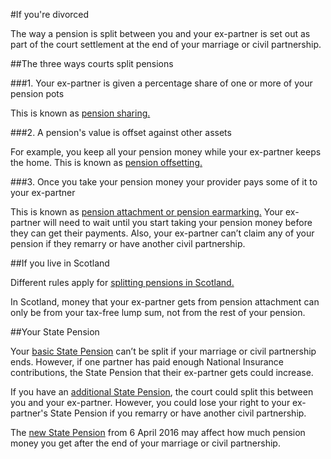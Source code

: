 #If you're divorced

The way a pension is split between you and your ex-partner is set out as part of the court settlement at the end of your marriage or civil partnership.


##The three ways courts split pensions


###1. Your ex-partner is given a percentage share of one or more of your pension pots

This is known as [pension sharing.](http://www.pensionsadvisoryservice.org.uk/about-pensions/when-things-change/when-relationships-end/pension-sharing)

###2. A pension's value is offset against other assets

For example, you keep all your pension money while your ex-partner keeps the home. This is known as [pension offsetting.](http://www.pensionsadvisoryservice.org.uk/about-pensions/when-things-change/when-relationships-end/pension-offsetting)

###3. Once you take your pension money your provider pays some of it to your ex-partner

This is known as [pension attachment or pension earmarking.](http://www.pensionsadvisoryservice.org.uk/about-pensions/when-things-change/when-relationships-end/pension-earmarking) Your ex-partner will need to wait until you start taking your pension money before they can get their payments. Also, your ex-partner can’t claim any of your pension if they remarry or have another civil partnership.


##If you live in Scotland


Different rules apply for [splitting pensions in Scotland.](https://www.moneyadviceservice.org.uk/en/articles/dividing-pensions-on-divorce-or-dissolution)


In Scotland, money that your ex-partner gets from pension attachment can only be from your tax-free lump sum, not from the rest of your pension.


##Your State Pension


Your [basic State Pension](https://www.gov.uk/state-pension) can’t be split if your marriage or civil partnership ends. However, if one partner has paid enough National Insurance contributions, the State Pension that their ex-partner gets could increase.


If you have an [additional State Pension](https://www.gov.uk/additional-state-pension), the court could split this between you and your ex-partner. However, you could lose your right to your ex-partner's State Pension if you remarry or have another civil partnership.


The [new State Pension](https://www.gov.uk/new-state-pension) from 6 April 2016 may affect how much pension money you get after the end of your marriage or civil partnership.
